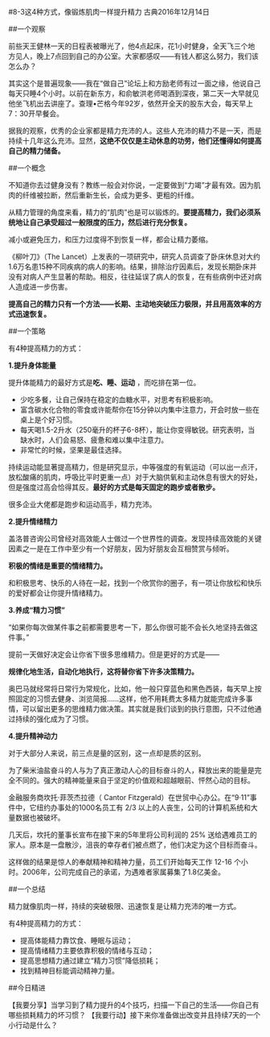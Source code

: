 #8-3这4种方式，像锻炼肌肉一样提升精力 
古典2016年12月14日

##一个观察

前些天王健林一天的日程表被曝光了，他4点起床，花1小时健身，全天飞三个地方见人，晚上7点回到自己的办公室。大家都感叹——有钱人都这么努力，我们该怎么办？

其实这个是普遍现象——我在“做自己”论坛上和方励老师有过一面之缘，他说自己每天只睡4个小时。以前在新东方，和俞敏洪老师喝酒到深夜，第二天一大早就见他坐飞机出去讲座了。查理•芒格今年92岁，依然开全天的股东大会，每天早上7：30开早餐会。

据我的观察，优秀的企业家都是精力充沛的人。这些人充沛的精力不是一天，而是持续十几年这么充沛。显然，**这绝不仅仅是主动休息的功劳，他们还懂得如何提高自己的精力储备。**

##一个概念

不知道你去过健身没有？教练一般会对你说，一定要做到“力竭”才最有效。因为肌肉的纤维被拉断，然后重新生长，会成为更多、更粗的纤维。

从精力管理的角度来看，精力的“肌肉”也是可以锻炼的。**要提高精力，我们必须系统地让自己承受超过一般限度的压力，然后进行充分恢复。**

减小或避免压力，和压力过度得不到恢复一样，都会让精力萎缩。

《柳叶刀》（The Lancet）上发表的一项研究中，研究人员调查了卧床休息对大约1.6万名患15种不同疾病的病人的影响。结果，排除治疗因素后，发现长期卧床并没有对病人产生显著的帮助。相反，往往延误了病人的恢复，在有些病例中还对病人造成进一步伤害。

**提高自己的精力只有一个方法——长期、主动地突破压力极限，并且用高效率的方式迅速恢复。**

##一个策略

有4种提高精力的方式：

**1.提升身体能量**

提升体能精力的最好方式是**吃、睡、运动** ，而吃排在第一位。

- 少吃多餐，让自己保持在稳定的血糖水平，对思考有积极影响。
- 富含碳水化合物的零食或许能帮你在15分钟以内集中注意力，开会时放一些在桌上是个好习惯。
- 每天喝1.5-2升水（250毫升的杯子6-8杯），能让你变得敏锐。研究表明，当缺水时，人们会易怒、疲惫和难以集中注意力。
- 非常忙的时候，坚果是最佳选择。

持续运动能显著提高精力，但是研究显示，中等强度的有氧运动（可以出一点汗，放松酸痛的肌肉，呼吸比平时更重一点）对于大脑供氧和主动休息有很大的好处，但是强度过高会恰得其反。**最好的方式是每天固定的跑步或者散步。**

很多企业大佬都是跑步和运动高手，精力充沛。

**2.提升情绪精力**

盖洛普咨询公司曾经对高效能人士做过一个世界性的调查。发现持续高效能的关键因素之一是在工作中至少有一个好朋友，因为好朋友会互相赞赏与倾听。

**积极的情绪是重要的情绪精力。**

和积极思考、快乐的人待在一起，找到一个欣赏你的圈子，有一项让你放松和快乐的爱好都会让你提升情绪精力。

**3.养成“精力习惯”**

“如果你每次做某件事之前都需要思考一下，那么你很可能不会长久地坚持去做这件事。”

提前一天做好决定会让你省下很多思维精力。但是更好的方式是——

**规律化地生活，自动化地执行，这将替你省下许多决策精力。**

奥巴马就经常将日常行为常规化，比如，他一般只穿蓝色和黑色西装，每天早上按照固定的习惯去健身、浏览简报……这样，他不用耗费太多精力就能完成许多事情，可以留出更多的思维精力做决策。其实就是我们谈到的执行意图，只不过他通过持续的强化成为了习惯。

**4.提升精神动力**

对于大部分人来说，前三点是量的区别，这一点却是质的区别。

为了柴米油盐奋斗的人与为了真正激动人心的目标奋斗的人，释放出来的能量是完全不同的。强大的精神能量来自于坚定的价值观和超越眼前、怦然心动的目标。

金融服务商坎托·菲茨杰拉德（ Cantor Fitzgerald）在世贸中心办公。在“9·11”事件中，它纽约办事处的1000名员工有 2/3 以上的人丧生，公司的计算机系统和大量数据也被破坏。

几天后，坎托的董事长宣布在接下来的5年里将公司利润的 25% 送给遇难员工的家人。原本是一盘散沙，沮丧的幸存者们被点燃了，他们决定为这个目标而奋斗。 

这样做的结果是惊人的奉献精神和精神力量，员工们开始每天工作 12-16 个小时。2006年，公司完成自己的承诺，为遇难者家属募集了1.8亿美金。

##一个总结

精力就像肌肉一样，持续的突破极限、迅速恢复是让精力充沛的唯一方式。

有4种提高精力的方式：
- 提高体能精力靠饮食、睡眠与运动；
- 提高情绪精力主要依靠积极的情绪与互动；
- 提高思想精力通过建立“精力习惯”降低损耗；
- 找到精神目标能调动精神力量。

##今日精进

【我要分享】当学习到了精力提升的4个技巧，扫描一下自己的生活——你自己有哪些损耗精力的坏习惯？
【我要行动】接下来你准备做出改变并且持续7天的一个小行动是什么？